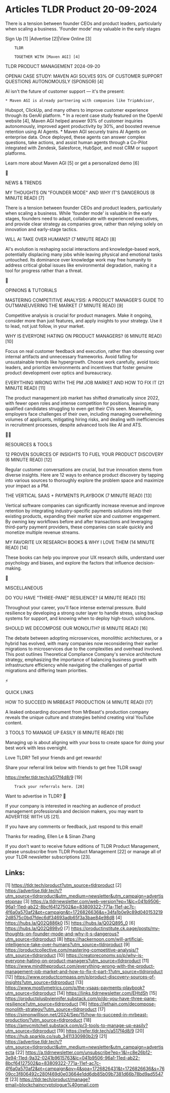 # Articles TLDR Product 20-09-2024

There is a tension between founder CEOs and product leaders,
particularly when scaling a business. 'Founder mode' may valuable in
the early stages  

 Sign Up [1] |Advertise [2]|View Online [3] 

		TLDR

		TOGETHER WITH [Maven AGI] [4]

TLDR PRODUCT MANAGEMENT 2024-09-20

 OPENAI CASE STUDY: MAVEN AGI SOLVES 93% OF CUSTOMER SUPPORT QUESTIONS
AUTONOMOUSLY (SPONSOR) [4] 

 AI isn't the future of customer support — it's the present:

	* Maven AGI is already partnering with companies like TripAdvisor,
Hubspot, ClickUp, and many others to improve customer experience
through its GenAI platform.
	* In a recent case study featured on the OpenAI website [4], Maven
AGI helped answer 93% of customer inquiries autonomously, improved
agent productivity by 30%, and boosted revenue retention using AI
Agents.
 	* Maven AGI securely trains AI Agents on enterprise data. Once
deployed, these agents can answer complex questions, take actions, and
assist human agents through a Co-Pilot integrated with Zendesk,
Salesforce, HubSpot, and most CRM or support platforms.

Learn more about Maven AGI [5] or get a personalized demo [6]

📱 

NEWS & TRENDS

 MY THOUGHTS ON "FOUNDER MODE" AND WHY IT'S DANGEROUS (8 MINUTE READ)
[7] 

 There is a tension between founder CEOs and product leaders,
particularly when scaling a business. While 'founder mode' is valuable
in the early stages, founders need to adapt, collaborate with
experienced executives, and provide clear strategy as companies grow,
rather than relying solely on innovation and early-stage tactics. 

 WILL AI TAKE OVER HUMANS? (7 MINUTE READ) [8] 

 AI's evolution is reshaping social interactions and knowledge-based
work, potentially displacing many jobs while leaving physical and
emotional tasks untouched. Its dominance over knowledge work may free
humanity to address critical global issues like environmental
degradation, making it a tool for progress rather than a threat. 

🚀 

OPINIONS & TUTORIALS

 MASTERING COMPETITIVE ANALYSIS: A PRODUCT MANAGER'S GUIDE TO
OUTMANEUVERING THE MARKET (7 MINUTE READ) [9] 

 Competitive analysis is crucial for product managers. Make it
ongoing, consider more than just features, and apply insights to your
strategy. Use it to lead, not just follow, in your market. 

 WHY IS EVERYONE HATING ON PRODUCT MANAGERS? (6 MINUTE READ) [10] 

 Focus on real customer feedback and execution, rather than obsessing
over internal artifacts and unnecessary frameworks. Avoid falling for
unsustainable trends like hypergrowth. Choose work carefully, avoid
toxic leaders, and prioritize environments and incentives that foster
genuine product development over optics and bureaucracy. 

 EVERYTHING WRONG WITH THE PM JOB MARKET AND HOW TO FIX IT (21 MINUTE
READ) [11] 

 The product management job market has shifted dramatically since
2022, with fewer open roles and intense competition for positions,
leaving many qualified candidates struggling to even get their CVs
seen. Meanwhile, employers face challenges of their own, including
managing overwhelming volumes of applicants, mitigating hiring risks,
and dealing with inefficiencies in recruitment processes, despite
advanced tools like AI and ATS. 

🧑‍💻 

RESOURCES & TOOLS

 12 PROVEN SOURCES OF INSIGHTS TO FUEL YOUR PRODUCT DISCOVERY (6
MINUTE READ) [12] 

 Regular customer conversations are crucial, but true innovation stems
from diverse insights. Here are 12 ways to enhance product discovery
by tapping into various sources to thoroughly explore the problem
space and maximize your impact as a PM. 

 THE VERTICAL SAAS + PAYMENTS PLAYBOOK (7 MINUTE READ) [13] 

 Vertical software companies can significantly increase revenue and
improve retention by integrating industry-specific payments solutions
into their existing products, expanding their market size and customer
engagement. By owning key workflows before and after transactions and
leveraging third-party payment providers, these companies can scale
quickly and monetize multiple revenue streams. 

 MY FAVORITE UX RESEARCH BOOKS & WHY I LOVE THEM (14 MINUTE READ) [14]


 These books can help you improve your UX research skills, understand
user psychology and biases, and explore the factors that influence
decision-making. 

🎁 

MISCELLANEOUS

 DO YOU HAVE "THREE-PANE" RESILIENCE? (4 MINUTE READ) [15] 

 Throughout your career, you'll face intense external pressure. Build
resilience by developing a strong outer layer to handle stress, using
backup systems for support, and knowing when to deploy high-touch
solutions. 

 SHOULD WE DECOMPOSE OUR MONOLITH? (6 MINUTE READ) [16] 

 The debate between adopting microservices, monolithic architectures,
or a hybrid has evolved, with many companies now reconsidering their
earlier migrations to microservices due to the complexities and
overhead involved. This post outlines Theoretical Compliance Company's
service architecture strategy, emphasizing the importance of balancing
business growth with infrastructure efficiency while navigating the
challenges of partial migrations and differing team priorities. 

⚡ 

QUICK LINKS

 HOW TO SUCCEED IN MRBEAST PRODUCTION (4 MINUTE READ) [17] 

 A leaked onboarding document from MrBeast's production company
reveals the unique culture and strategies behind creating viral
YouTube content. 

 3 TOOLS TO MANAGE UP EASILY (6 MINUTE READ) [18] 

 Managing up is about aligning with your boss to create space for
doing your best work with less oversight. 

Love TLDR? Tell your friends and get rewards!

 Share your referral link below with friends to get free TLDR swag! 

 https://refer.tldr.tech/a517f4d8/9 [19] 

		Track your referrals here. [20]

Want to advertise in TLDR? 📰

 If your company is interested in reaching an audience of product
management professionals and decision makers, you may want to
ADVERTISE WITH US [21]. 

 If you have any comments or feedback, just respond to this email! 

Thanks for reading, 
Ellen Le & Sinan Zhang 

If you don't want to receive future editions of TLDR Product
Management, please unsubscribe from TLDR Product Management [22] or
manage all of your TLDR newsletter subscriptions [23]. 

 

Links:
------
[1] https://tldr.tech/product?utm_source=tldrproduct
[2] https://advertise.tldr.tech/?utm_source=tldrproduct&utm_medium=newsletter&utm_campaign=advertisetopnav
[3] https://a.tldrnewsletter.com/web-version?ep=1&lc=041b9506-96a1-11ed-ab22-8bcf64127502&p=83809322-771a-11ef-ac7c-4f6a0a570af2&pt=campaign&t=1726826636&s=34fa1b0e9c89d0401532192d8575c0bd7fdec6df34693adb65f3a3bae84e98d8
[4] https://hubs.la/Q02Q886k0
[5] https://hubs.la/Q02Q895_0
[6] https://hubs.la/Q02Q898y0
[7] https://productinstitute.ck.page/posts/my-thoughts-on-founder-mode-and-why-it-s-dangerous?utm_source=tldrproduct
[8] https://hackernoon.com/will-artificial-intelligence-take-over-humans?utm_source=tldrproduct
[9] https://productcollective.com/mastering-competitive-analysis/?utm_source=tldrproduct
[10] https://creatoreconomy.so/p/why-is-everyone-hating-on-product-managers?utm_source=tldrproduct
[11] https://www.mindtheproduct.com/everything-wrong-with-the-product-management-job-market-and-how-to-fix-it-part-1?utm_source=tldrproduct
[12] https://www.productcompass.pm/p/product-discovery-sources-of-insights?utm_source=tldrproduct
[13] https://www.mostlymetrics.com/p/the-vsaas-payments-playbook?utm_source=tldrproduct
[14] https://links.tldrnewsletter.com/EHtdSh
[15] https://productplusbyjennifer.substack.com/p/do-you-have-three-pane-resilience?utm_source=tldrproduct
[16] https://lethain.com/decompose-monolith-strategy/?utm_source=tldrproduct
[17] https://simonwillison.net/2024/Sep/15/how-to-succeed-in-mrbeast-production/?utm_source=tldrproduct
[18] https://amycmitchell.substack.com/p/3-tools-to-manage-up-easily?utm_source=tldrproduct
[19] https://refer.tldr.tech/a517f4d8/9
[20] https://hub.sparklp.co/sub_3411330980b2/9
[21] https://advertise.tldr.tech/?utm_source=tldrproduct&utm_medium=newsletter&utm_campaign=advertisecta
[22] https://a.tldrnewsletter.com/unsubscribe?ep=1&l=c8e26b12-3e94-11ed-9a32-0241b9615763&lc=041b9506-96a1-11ed-ab22-8bcf64127502&p=83809322-771a-11ef-ac7c-4f6a0a570af2&pt=campaign&pv=4&spa=1726826431&t=1726826636&s=7609cc3f806492c280f469d0e03664e1dd6db85b09b7381d66b78bd9ad5547ff
[23] https://tldr.tech/product/manage?email=blockchaincryptologue%40gmail.com